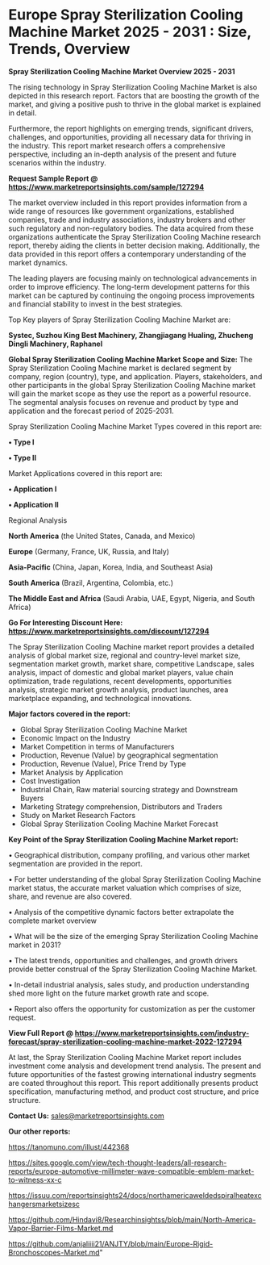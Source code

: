  # Europe Spray Sterilization Cooling Machine Market 2025 - 2031 : Size, Trends, Overview

<Strong> Spray Sterilization Cooling Machine Market Overview 2025 - 2031</strong>

The rising technology in Spray Sterilization Cooling Machine Market is also depicted in this research report. Factors that are boosting the growth of the market, and giving a positive push to thrive in the global market is explained in detail.

Furthermore, the report highlights on emerging trends, significant drivers, challenges, and opportunities, providing all necessary data for thriving in the industry. This report market research offers a comprehensive perspective, including an in-depth analysis of the present and future scenarios within the industry.

<strong>Request Sample Report @ <a href=https://www.marketreportsinsights.com/sample/127294>https://www.marketreportsinsights.com/sample/127294</a></strong>

The market overview included in this report provides information from a wide range of resources like government organizations, established companies, trade and industry associations, industry brokers and other such regulatory and non-regulatory bodies. The data acquired from these organizations authenticate the Spray Sterilization Cooling Machine research report, thereby aiding the clients in better decision making. Additionally, the data provided in this report offers a contemporary understanding of the market dynamics.

The leading players are focusing mainly on technological advancements in order to improve efficiency. The long-term development patterns for this market can be captured by continuing the ongoing process improvements and financial stability to invest in the best strategies.

Top Key players of Spray Sterilization Cooling Machine Market are:

<strong>Systec, Suzhou King Best Machinery, Zhangjiagang Hualing, Zhucheng Dingli Machinery, Raphanel</strong>

<strong><b>Global Spray Sterilization Cooling Machine Market Scope and Size:</b></strong>
The Spray Sterilization Cooling Machine market is declared segment by company, region (country), type, and application. Players, stakeholders, and other participants in the global Spray Sterilization Cooling Machine market will gain the market scope as they use the report as a powerful resource. The segmental analysis focuses on revenue and product by type and application and the forecast period of 2025-2031.

Spray Sterilization Cooling Machine Market Types covered in this report are:

<strong>• Type I

• Type II</strong>

Market Applications covered in this report are:

<strong>• Application I

• Application II</strong> 

Regional Analysis

<strong>North America</strong> (the United States, Canada, and Mexico)

<strong>Europe</strong> (Germany, France, UK, Russia, and Italy)

<strong>Asia-Pacific</strong> (China, Japan, Korea, India, and Southeast Asia)

<strong>South America</strong> (Brazil, Argentina, Colombia, etc.)

<strong>The Middle East and Africa</strong> (Saudi Arabia, UAE, Egypt, Nigeria, and South Africa)

<strong>Go For Interesting Discount Here: <a href=https://www.marketreportsinsights.com/discount/127294>https://www.marketreportsinsights.com/discount/127294</a></strong>

The Spray Sterilization Cooling Machine market report provides a detailed analysis of global market size, regional and country-level market size, segmentation market growth, market share, competitive Landscape, sales analysis, impact of domestic and global market players, value chain optimization, trade regulations, recent developments, opportunities analysis, strategic market growth analysis, product launches, area marketplace expanding, and technological innovations.

<strong><b>Major factors covered in the report:</b></strong>
<ul>
  <li>Global Spray Sterilization Cooling Machine Market </li>
  <li>Economic Impact on the Industry</li>
  <li>Market Competition in terms of Manufacturers</li>
  <li>Production, Revenue (Value) by geographical segmentation</li>
  <li>Production, Revenue (Value), Price Trend by Type</li>
  <li>Market Analysis by Application</li>
  <li>Cost Investigation</li>
  <li>Industrial Chain, Raw material sourcing strategy and Downstream Buyers</li>
  <li>Marketing Strategy comprehension, Distributors and Traders</li>
  <li>Study on Market Research Factors</li>
  <li>Global Spray Sterilization Cooling Machine Market Forecast</li>
</ul>

<strong><b>Key Point of the Spray Sterilization Cooling Machine Market report:</b></strong>

• Geographical distribution, company profiling, and various other market segmentation are provided in the report.

• For better understanding of the global Spray Sterilization Cooling Machine market status, the accurate market valuation which comprises of size, share, and revenue are also covered.

• Analysis of the competitive dynamic factors better extrapolate the complete market overview

• What will be the size of the emerging Spray Sterilization Cooling Machine market in 2031?

• The latest trends, opportunities and challenges, and growth drivers provide better construal of the Spray Sterilization Cooling Machine Market.

• In-detail industrial analysis, sales study, and production understanding shed more light on the future market growth rate and scope.

• Report also offers the opportunity for customization as per the customer request.

<strong><b>View Full Report @ <a href=https://www.marketreportsinsights.com/industry-forecast/spray-sterilization-cooling-machine-market-2022-127294>https://www.marketreportsinsights.com/industry-forecast/spray-sterilization-cooling-machine-market-2022-127294</a></b></strong>


At last, the Spray Sterilization Cooling Machine Market report includes investment come analysis and development trend analysis. The present and future opportunities of the fastest growing international industry segments are coated throughout this report. This report additionally presents product specification, manufacturing method, and product cost structure, and price structure.

<strong>Contact Us:</strong>
sales@marketreportsinsights.com

<strong>Our other reports:</strong>

<a href=https://tanomuno.com/illust/442368>https://tanomuno.com/illust/442368</a>

<a href=https://sites.google.com/view/tech-thought-leaders/all-research-reports/europe-automotive-millimeter-wave-compatible-emblem-market-to-witness-xx-c>https://sites.google.com/view/tech-thought-leaders/all-research-reports/europe-automotive-millimeter-wave-compatible-emblem-market-to-witness-xx-c</a>

<a href=https://issuu.com/reportsinsights24/docs/northamericaweldedspiralheatexchangersmarketsizesc>https://issuu.com/reportsinsights24/docs/northamericaweldedspiralheatexchangersmarketsizesc</a>

<a href=https://github.com/Hindavi8/Researchinsightss/blob/main/North-America-Vapor-Barrier-Films-Market.md>https://github.com/Hindavi8/Researchinsightss/blob/main/North-America-Vapor-Barrier-Films-Market.md</a>

<a href=https://github.com/anjaliiii21/ANJTY/blob/main/Europe-Rigid-Bronchoscopes-Market.md>https://github.com/anjaliiii21/ANJTY/blob/main/Europe-Rigid-Bronchoscopes-Market.md</a>"
